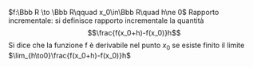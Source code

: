 
$f:\Bbb R \to \Bbb R\qquad x_0\in\Bbb R\quad h\ne 0$
Rapporto incrementale: si definisce rapporto incrementale la quantità $$\frac{f(x_0+h)-f(x_0)}h$$
Si dice che la funzione f è derivabile nel punto $x_0$ se esiste finito il limite $\lim_{h\to0}\frac{f(x_0+h)-f(x_0)}h$

